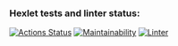 ### Hexlet tests and linter status:
[![Actions Status](https://github.com/ildarjans/frontend-project-lvl1/workflows/hexlet-check/badge.svg)](https://github.com/ildarjans/frontend-project-lvl1/actions)
[![Maintainability](https://api.codeclimate.com/v1/badges/a99a88d28ad37a79dbf6/maintainability)](https://codeclimate.com/github/codeclimate/codeclimate/maintainability)
[![Linter](https://github.com/ildarjans/frontend-project-lvl1/actions/workflows/node-ci.yml/badge.svg)](https://github.com/ildarjans/frontend-project-lvl1/actions/workflows/node-ci.yml)